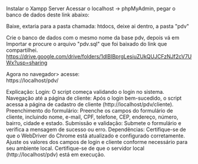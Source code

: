 Instalar o Xampp Server
Acessar o localhost -> phpMyAdmin, pegar o banco de dados deste link abaixo: 

Baixe, extaria para a pasta chamada: htdocs, deixe ai dentro, a pasta "pdv"

Crie o banco de dados com o mesmo nome da base pdv, depois vá em Importar e procure o arquivo "pdv.sql" que foi baixado do link que compartilhei.
https://drive.google.com/drive/folders/1dlBIBprgLesiuZUkQUJCFzNJf2cV7UWx?usp=sharing

Agora no navegador> acesse:   
https://localhost/pdv/


Explicação:
Login: O script começa validando o login no sistema.
Navegação até a página de cliente: Após o login bem-sucedido, o script acessa a página de cadastro de cliente (http://localhost/pdv/cliente).
Preenchimento do formulário: Preenche os campos do formulário de cliente, incluindo nome, e-mail, CPF, telefone, CEP, endereço, número, bairro, cidade e estado.
Submissão e validação: Submete o formulário e verifica a mensagem de sucesso ou erro.
Dependências:
Certifique-se de que o WebDriver do Chrome está atualizado e configurado corretamente.
Ajuste os valores dos campos de login e cliente conforme necessário para seu ambiente local.
Certifique-se de que o servidor local (http://localhost/pdv) está em execução.
